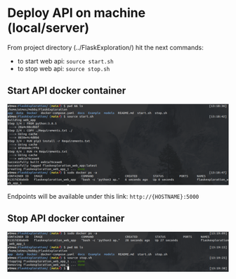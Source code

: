 # Deploy API on machine (local/server)

From project directory (../FlaskExploration/) hit the next commands:

* to start web api: `source start.sh`
* to stop web api: `source stop.sh`

## Start API docker container

![start](pictures/web_server_start.png)

Endpoints will be available under this link: `http://{HOSTNAME}:5000`

## Stop API docker container

![stop](pictures/web_server_stop.png)